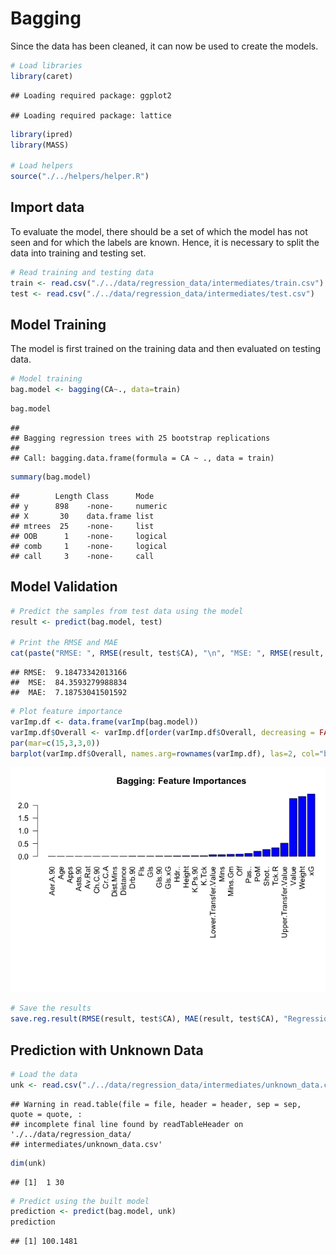 # Bagging

Since the data has been cleaned, it can now be used to create the
models.

``` r
# Load libraries
library(caret)
```

    ## Loading required package: ggplot2

    ## Loading required package: lattice

``` r
library(ipred)
library(MASS)

# Load helpers
source("./../helpers/helper.R")
```

## Import data

To evaluate the model, there should be a set of which the model has not
seen and for which the labels are known. Hence, it is necessary to split
the data into training and testing set.

``` r
# Read training and testing data
train <- read.csv("./../data/regression_data/intermediates/train.csv")
test <- read.csv("./../data/regression_data/intermediates/test.csv")
```

## Model Training

The model is first trained on the training data and then evaluated on
testing data.

``` r
# Model training
bag.model <- bagging(CA~., data=train)
```

``` r
bag.model
```

    ## 
    ## Bagging regression trees with 25 bootstrap replications 
    ## 
    ## Call: bagging.data.frame(formula = CA ~ ., data = train)

``` r
summary(bag.model)
```

    ##        Length Class      Mode   
    ## y      898    -none-     numeric
    ## X       30    data.frame list   
    ## mtrees  25    -none-     list   
    ## OOB      1    -none-     logical
    ## comb     1    -none-     logical
    ## call     3    -none-     call

## Model Validation

``` r
# Predict the samples from test data using the model
result <- predict(bag.model, test)

# Print the RMSE and MAE
cat(paste("RMSE: ", RMSE(result, test$CA), "\n", "MSE: ", RMSE(result, test$CA)^2, "\n", "MAE: ", MAE(result, test$CA)))
```

    ## RMSE:  9.18473342013166 
    ##  MSE:  84.3593279988834 
    ##  MAE:  7.18753041501592

``` r
# Plot feature importance
varImp.df <- data.frame(varImp(bag.model))
varImp.df$Overall <- varImp.df[order(varImp.df$Overall, decreasing = FALSE),]
par(mar=c(15,3,3,0))
barplot(varImp.df$Overall, names.arg=rownames(varImp.df), las=2, col="blue", main="Bagging: Feature Importances")
```

![](reg_bagging_files/figure-gfm/unnamed-chunk-6-1.png)<!-- -->

``` r
# Save the results
save.reg.result(RMSE(result, test$CA), MAE(result, test$CA), "Regression with Bagging")
```

## Prediction with Unknown Data

``` r
# Load the data
unk <- read.csv("./../data/regression_data/intermediates/unknown_data.csv")
```

    ## Warning in read.table(file = file, header = header, sep = sep, quote = quote, :
    ## incomplete final line found by readTableHeader on './../data/regression_data/
    ## intermediates/unknown_data.csv'

``` r
dim(unk)
```

    ## [1]  1 30

``` r
# Predict using the built model
prediction <- predict(bag.model, unk)
prediction
```

    ## [1] 100.1481
